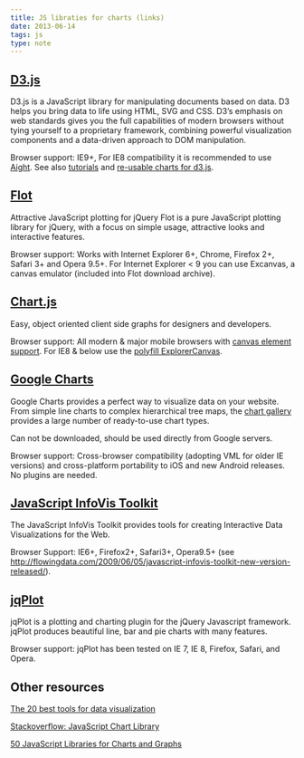 ```yaml
---
title: JS libraties for charts (links)
date: 2013-06-14
tags: js
type: note
---
```


<!-- more -->
[D3.js](http://d3js.org/)
--------------------------------------------
D3.js is a JavaScript library for manipulating documents based on data. D3
helps you bring data to life using HTML, SVG and CSS. D3’s emphasis on web
standards gives you the full capabilities of modern browsers without tying
yourself to a proprietary framework, combining powerful visualization
components and a data-driven approach to DOM manipulation.

Browser support: IE9+, For IE8 compatibility it is recommended to use [Aight](https://github.com/mbostock/d3/wiki#browser-support).
See also [tutorials](http://www.dashingd3js.com/table-of-contents) and [re-usable charts for d3.js](http://nvd3.org/).

[Flot](http://www.flotcharts.org/)
--------------------------------------------
Attractive JavaScript plotting for jQuery
Flot is a pure JavaScript plotting library for jQuery, with a focus on simple usage, attractive looks and interactive features.

Browser support: Works with Internet Explorer 6+, Chrome, Firefox 2+, Safari 3+ and Opera 9.5+.
For Internet Explorer < 9 you can use Excanvas, a canvas emulator (included into Flot download archive).

[Chart.js](http://www.chartjs.org/)
--------------------------------------------
Easy, object oriented client side graphs for designers and developers.

Browser support: All modern & major mobile browsers with [canvas element support](caniuse.com/canvas).
For IE8 & below use the [polyfill ExplorerCanvas](https://code.google.com/p/explorercanvas/).

[Google Charts](https://developers.google.com/chart/)
--------------------------------------------
Google Charts provides a perfect way to visualize data on your website. From
simple line charts to complex hierarchical tree maps, the [chart gallery](https://developers.google.com/chart/interactive/docs/gallery)
provides a large number of ready-to-use chart types.

Can not be downloaded, should be used directly from Google servers.

Browser support: Cross-browser compatibility (adopting VML for older IE
versions) and cross-platform portability to iOS and new Android releases. No
plugins are needed.

[JavaScript InfoVis Toolkit](http://philogb.github.io/jit/index.html)
--------------------------------------------
The JavaScript InfoVis Toolkit provides tools for creating Interactive Data Visualizations for the Web.

Browser Support: IE6+, Firefox2+, Safari3+, Opera9.5+ (see http://flowingdata.com/2009/06/05/javascript-infovis-toolkit-new-version-released/).

[jqPlot](http://www.jqplot.com/)
--------------------------------------------
jqPlot is a plotting and charting plugin for the jQuery Javascript framework. jqPlot produces beautiful line, bar and pie charts with many features.

Browser support: jqPlot has been tested on IE 7, IE 8, Firefox, Safari, and Opera.

Other resources
--------------------------------------------
[The 20 best tools for data visualization](http://www.creativebloq.com/design-tools/data-visualisation-712402)

[Stackoverflow: JavaScript Chart Library](http://stackoverflow.com/questions/119969/javascript-chart-library)

[50 JavaScript Libraries for Charts and Graphs](http://techslides.com/50-javascript-charting-and-graphics-libraries/)

